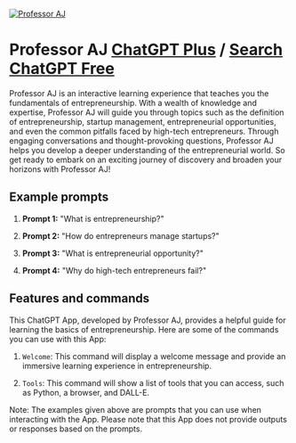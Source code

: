
[![Professor AJ](https://files.oaiusercontent.com/file-dV7Ojws7DC1jNXDECQO2C5VT?se=2123-10-18T15%3A36%3A21Z&sp=r&sv=2021-08-06&sr=b&rscc=max-age%3D31536000%2C%20immutable&rscd=attachment%3B%20filename%3D9d1513c2-0c2a-4578-ba10-caf394979974.png&sig=fLh%2BNFEqO4zb8PfjKg/wB04KnihQS0Rq7oveypxvteU%3D)](https://chat.openai.com/g/g-P1lbOaJ7o-professor-aj)

# Professor AJ [ChatGPT Plus](https://chat.openai.com/g/g-P1lbOaJ7o-professor-aj) / [Search ChatGPT Free](https://gptcall.net/index.html#/?search=Professor%20AJ)

Professor AJ is an interactive learning experience that teaches you the fundamentals of entrepreneurship. With a wealth of knowledge and expertise, Professor AJ will guide you through topics such as the definition of entrepreneurship, startup management, entrepreneurial opportunities, and even the common pitfalls faced by high-tech entrepreneurs. Through engaging conversations and thought-provoking questions, Professor AJ helps you develop a deeper understanding of the entrepreneurial world. So get ready to embark on an exciting journey of discovery and broaden your horizons with Professor AJ!

## Example prompts

1. **Prompt 1:** "What is entrepreneurship?"

2. **Prompt 2:** "How do entrepreneurs manage startups?"

3. **Prompt 3:** "What is entrepreneurial opportunity?"

4. **Prompt 4:** "Why do high-tech entrepreneurs fail?"

## Features and commands

This ChatGPT App, developed by Professor AJ, provides a helpful guide for learning the basics of entrepreneurship. Here are some of the commands you can use with this App:

1. `Welcome`: This command will display a welcome message and provide an immersive learning experience in entrepreneurship.

2. `Tools`: This command will show a list of tools that you can access, such as Python, a browser, and DALL-E.

Note: The examples given above are prompts that you can use when interacting with the App. Please note that this App does not provide outputs or responses based on the prompts.


